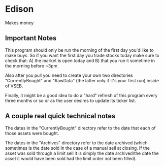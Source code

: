 # Edison

Makes money

## Important Notes
This program should only be run the morning of the first day you'd like to make buys. So if you want the first day you trade stocks today make sure to check that:
A) the market is open today
and B) that you run it sometime in the morning before ~3pm.

Also after you pull you need to create your own two directories "CurrentlyBought" and "RawData" (the latter only if it's your first run) inside of VSEB.

Finally, it might be a good idea to do a "hard" refresh of this program every three months or so
or as the user desires to update its ticker list.

## A couple real quick technical notes

The dates in the "CurrentlyBought" directory refer to the date that each of those
assets were bought.

The dates in the "Archives"
directory refer to the date archived (which sometimes is the date sold in the case of a manual sell at closing.
If the asset was sold through a limit sell it is simply the date archived/the date the asset it would have been 
sold had the limit order not been filled).
